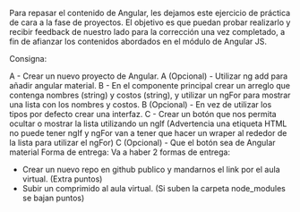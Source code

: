 Para repasar el contenido de Angular, les dejamos este ejercicio de práctica de cara a la fase de proyectos. El objetivo es que puedan probar realizarlo y recibir feedback de nuestro lado para la corrección una vez completado, a fin de afianzar los contenidos abordados en el módulo de Angular JS. 

Consigna:

A - Crear un nuevo proyecto de Angular. A (Opcional) - Utilizar ng add para añadir angular material.
B - En el componente principal crear un arreglo que contenga nombres (string) y costos (string), y utilizar un ngFor para mostrar una lista con los nombres y costos. B (Opcional) - En vez de utilizar los tipos por defecto crear una interfaz.
C - Crear un botón que nos permita ocultar o mostrar la lista utilizando un ngIf (Advertencia una etiqueta HTML no puede tener ngIf y ngFor van a tener que hacer un wraper al rededor de la lista para utilizar el ngFor)
 C (Opcional) - Que el botón sea de Angular material
Forma de entrega:
Va a haber 2 formas de entrega:
- Crear un nuevo repo en github publico y mandarnos el link por el aula virtual. (Extra puntos)
- Subir un comprimido al aula virtual. (Si suben la carpeta node_modules se bajan puntos)
